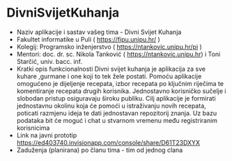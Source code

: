 # DivniSvijetKuhanja

- Naziv aplikacije i sastav vašeg tima - Divni Svijet Kuhanja
- Fakultet informatike u Puli ( https://fipu.unipu.hr/ ) 
- Kolegij: Programsko inženjerstvo ( https://ntankovic.unipu.hr/pi ) 
- Mentori: doc. dr. sc. Nikola Tanković ( https://ntankovic.unipu.hr) i Toni Starčić, univ. bacc. inf. 
- Kratki opis funkcionalnosti 
 Divni svijet kuhanja je aplikacija za sve kuhare ,gurmane i one koji to tek žele postati. Pomoću aplikacije omogućeno je dijeljenje recepata, izbor recepata po ključnim riječima   te komentiranje recepata drugih korisnika. Jednostavno korisničko sučelje i slobodan pristup osiguravaju široku publiku. Cilj aplikacije je formirati jednostavnu okolinu koja će   pomoći u istraživanju novih recepata, poticati razmjenu ideja te dati jednostavan repozitorij znanja. Uz bazu podataka bit će moguć i chat u stvarnom vremenu među registriranim   korisnicima
- Link na javni prototip https://ed403740.invisionapp.com/console/share/D61T23DXYX
- Zaduženja (planirana) po članu tima - tim od jednog clana 

